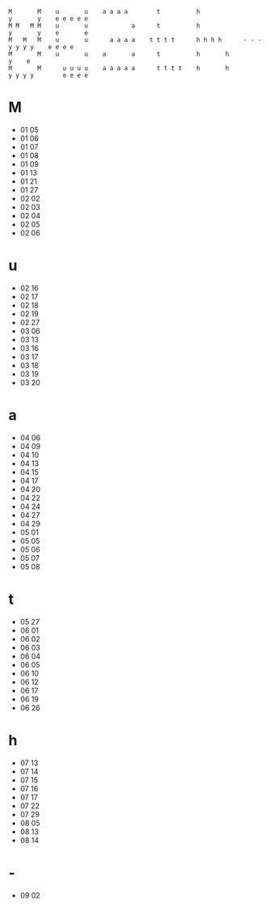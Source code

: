 ```
M       M    u       u    a a a a        t          h                     y       y    e e e e e
M M   M M    u       u            a      t          h                     y       y    e       e
M   M   M    u       u      a a a a    t t t t      h h h h      - - -      y y y y    e e e e  
M       M    u       u    a       a      t          h       h                     y    e        
M       M      u u u u    a a a a a      t t t t    h       h             y y y y        e e e e
```
# M
- 01 05
- 01 06
- 01 07
- 01 08
- 01 09
- 01 13
- 01 21
- 01 27
- 02 02
- 02 03
- 02 04
- 02 05
- 02 06

# u
- 02 16
- 02 17
- 02 18
- 02 19
- 02 27
- 03 06
- 03 13
- 03 16
- 03 17
- 03 18
- 03 19
- 03 20

# a
- 04 06
- 04 09
- 04 10
- 04 13
- 04 15
- 04 17
- 04 20
- 04 22
- 04 24
- 04 27
- 04 29
- 05 01
- 05 05
- 05 06
- 05 07
- 05 08

# t
- 05 27
- 06 01
- 06 02
- 06 03
- 06 04
- 06 05
- 06 10
- 06 12
- 06 17
- 06 19
- 06 26

# h
- 07 13
- 07 14
- 07 15
- 07 16
- 07 17
- 07 22
- 07 29
- 08 05
- 08 13
- 08 14

# -
- 09 02
